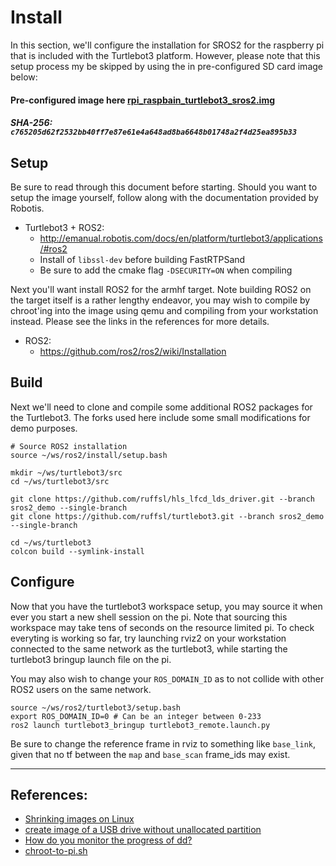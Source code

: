 # Install

In this section, we'll configure the installation for SROS2 for the raspberry pi that is included with the Turtlebot3 platform. However, please note that this setup process my be skipped by using the in pre-configured SD card image below:

#### Pre-configured image here [rpi_raspbain_turtlebot3_sros2.img](https://drive.google.com/file/d/11N21FfOptPTLIjoMRWppfzboiv9s85yj/view?usp=sharing)

##### SHA-256: `c765205d62f2532bb40ff7e87e61e4a648ad8ba6648b01748a2f4d25ea895b33`

## Setup

Be sure to read through this document before starting. Should you want to setup the image yourself, follow along with the documentation provided by Robotis.

* Turtlebot3 + ROS2:
  * http://emanual.robotis.com/docs/en/platform/turtlebot3/applications/#ros2
  * Install of `libssl-dev` before building FastRTPSand
  * Be sure to add the cmake flag `-DSECURITY=ON` when compiling

Next you'll want install ROS2 for the armhf target. Note building ROS2 on the target itself is a rather lengthy endeavor, you may wish to compile by chroot'ing into the image using qemu and compiling from your workstation instead. Please see the links in the references for more details.

* ROS2:
  * https://github.com/ros2/ros2/wiki/Installation

## Build

Next we'll need to clone and compile some additional ROS2 packages for the Turtlebot3. The forks used here include some small modifications for demo purposes.


``` shell
# Source ROS2 installation
source ~/ws/ros2/install/setup.bash

mkdir ~/ws/turtlebot3/src
cd ~/ws/turtlebot3/src

git clone https://github.com/ruffsl/hls_lfcd_lds_driver.git --branch sros2_demo --single-branch
git clone https://github.com/ruffsl/turtlebot3.git --branch sros2_demo --single-branch

cd ~/ws/turtlebot3
colcon build --symlink-install
```

## Configure

Now that you have the turtlebot3 workspace setup, you may source it when ever you start a new shell session on the pi. Note that sourcing this workspace may take tens of seconds on the resource limited pi. To check everyting is working so far, try launching rviz2 on your workstation connected to the same network as the turtlebot3, while starting the turtlebot3 bringup launch file on the pi.

You may also wish to change your `ROS_DOMAIN_ID` as to not collide with other ROS2 users on the same network.

``` shell
source ~/ws/ros2/turtlebot3/setup.bash
export ROS_DOMAIN_ID=0 # Can be an integer between 0-233
ros2 launch turtlebot3_bringup turtlebot3_remote.launch.py
```

Be sure to change the reference frame in rviz to something like `base_link`, given that no tf between the `map` and `base_scan` frame_ids may exist.

---

## References:

* [Shrinking images on Linux](https://softwarebakery.com/shrinking-images-on-linux)
* [create image of a USB drive without unallocated partition](https://serverfault.com/a/446540/487984)
* [How do you monitor the progress of dd?](https://askubuntu.com/a/685766/180643)
* [chroot-to-pi.sh](https://gist.github.com/htruong/7df502fb60268eeee5bca21ef3e436eb)
